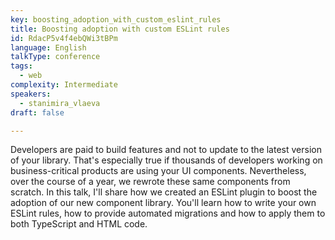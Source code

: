 ```yaml
---
key: boosting_adoption_with_custom_eslint_rules
title: Boosting adoption with custom ESLint rules
id: RdacP5v4f4ebQWi3tBPm
language: English
talkType: conference
tags:
  - web
complexity: Intermediate
speakers:
  - stanimira_vlaeva
draft: false

---
```


Developers are paid to build features and not to update to the latest version of your library. That's especially true if thousands of developers working on business-critical products are using your UI components. Nevertheless, over the course of a year, we rewrote these same components from scratch.
In this talk, I'll share how we created an ESLint plugin to boost the adoption of our new component library. You'll learn how to write your own ESLint rules, how to provide automated migrations and how to apply them to both TypeScript and HTML code.

